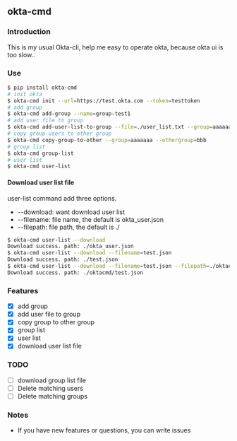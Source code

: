 ## okta-cmd

### Introduction
This is my usual Okta-cli, help me easy to operate okta, because okta ui is too slow..

### Use
```bash
$ pip install okta-cmd
# init okta
$ okta-cmd init --url=https://test.okta.com --token=testtoken
# add group 
$ okta-cmd add-group --name=group-test1
# add user file to group
$ okta-cmd add-user-list-to-group --file=./user_list.txt --group=aaaaaaa
# copy group users to other group
$ okta-cmd copy-group-to-other --group=aaaaaaa --othergroup=bbb
# group list
$ okta-cmd group-list
# user list
$ okta-cmd user-list
```
#### Download user list file
user-list command add three options. 
* --download: want download user list 
* --filename: file name, the default is okta_user.json 
* --filepath: file path, the default is ./ 

```bash
$ okta-cmd user-list --download
Download success. path: ./okta_user.json
$ okta-cmd user-list --download --filename=test.json
Download success. path: ./test.json
$ okta-cmd user-list --download --filename=test.json --filepath=./oktacmd
Download success. path: ./oktacmd/test.json
```
### Features
*  [x] add group
*  [x] add user file to group
*  [x] copy group to other group
*  [x] group list
*  [x] user list
*  [x] download user list file

### TODO
*  [ ] download group list file
*  [ ] Delete matching users
*  [ ] Delete matching groups

### Notes
* If you have new features or questions, you can write issues